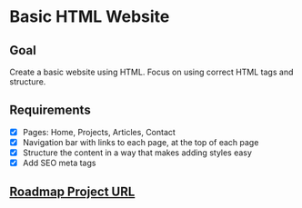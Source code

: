 # Basic HTML Website
## Goal
Create a basic website using HTML. Focus on using correct HTML tags and structure.
## Requirements
- [x] Pages: Home, Projects, Articles, Contact
- [x] Navigation bar with links to each page, at the top of each page
- [x] Structure the content in a way that makes adding styles easy
- [x] Add SEO meta tags
## <a href="https://roadmap.sh/projects/basic-html-website">Roadmap Project URL</a>
